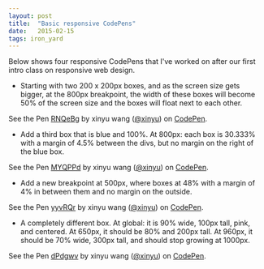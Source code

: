 ```yaml
---
layout: post
title:  "Basic responsive CodePens"
date:   2015-02-15
tags: iron_yard
---
```

Below shows four responsive CodePens that I've worked on after our first intro class on responsive web design. 

* Starting with two 200 x 200px boxes, and as the screen size gets bigger, at the 800px breakpoint, the width of these boxes will become 50% of the screen size and the boxes will float next to each other.

<p data-height="268" data-theme-id="0" data-slug-hash="RNQeBg" data-default-tab="result" data-user="xinyu" class='codepen'>See the Pen <a href='http://codepen.io/xinyu/pen/RNQeBg/'>RNQeBg</a> by xinyu wang (<a href='http://codepen.io/xinyu'>@xinyu</a>) on <a href='http://codepen.io'>CodePen</a>.</p>
<script async src="//assets.codepen.io/assets/embed/ei.js"></script>  

* Add a third box that is blue and 100%. At 800px: each box is 30.333% with a margin of 4.5% between the divs, but no margin on the right of the blue box.

<p data-height="268" data-theme-id="0" data-slug-hash="MYQPPd" data-default-tab="result" data-user="xinyu" class='codepen'>See the Pen <a href='http://codepen.io/xinyu/pen/MYQPPd/'>MYQPPd</a> by xinyu wang (<a href='http://codepen.io/xinyu'>@xinyu</a>) on <a href='http://codepen.io'>CodePen</a>.</p>
<script async src="//assets.codepen.io/assets/embed/ei.js"></script>

* Add a new breakpoint at 500px, where boxes at 48% with a margin of 4% in between them and no margin on the outside. 

<p data-height="268" data-theme-id="0" data-slug-hash="yyvRQr" data-default-tab="result" data-user="xinyu" class='codepen'>See the Pen <a href='http://codepen.io/xinyu/pen/yyvRQr/'>yyvRQr</a> by xinyu wang (<a href='http://codepen.io/xinyu'>@xinyu</a>) on <a href='http://codepen.io'>CodePen</a>.</p>
<script async src="//assets.codepen.io/assets/embed/ei.js"></script>

* A completely different box. At global: it is 90% wide, 100px tall, pink, and centered. At 650px, it should be 80% and 200px tall. At 960px, it should be 70% wide, 300px tall, and should stop growing at 1000px.

<p data-height="268" data-theme-id="0" data-slug-hash="dPdgwv" data-default-tab="result" data-user="xinyu" class='codepen'>See the Pen <a href='http://codepen.io/xinyu/pen/dPdgwv/'>dPdgwv</a> by xinyu wang (<a href='http://codepen.io/xinyu'>@xinyu</a>) on <a href='http://codepen.io'>CodePen</a>.</p>
<script async src="//assets.codepen.io/assets/embed/ei.js"></script>